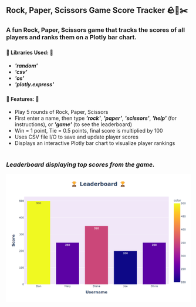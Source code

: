 ## Rock, Paper, Scissors Game Score Tracker 🪨📃✂️

### A fun Rock, Paper, Scissors game that tracks the scores of all players and ranks them on a Plotly bar chart.

###

#### 📖 Libraries Used: 📖
- ***'random'*** 
- ***'csv'***
- ***'os'***
- ***'plotly.express'***

###

#### 🌟 Features: 🌟  
- Play 5 rounds of Rock, Paper, Scissors  
- First enter a name, then type ***'rock'***, ***'paper'***, ***'scissors'***, ***'help'*** (for instructions), or ***'game'*** (to see the leaderboard)  
- Win = 1 point, Tie = 0.5 points, final score is multiplied by 100  
- Uses CSV file I/O to save and update player scores  
- Displays an interactive Plotly bar chart to visualize player rankings  

#

### ***Leaderboard displaying top scores from the game.***
![img.png](img.png)

